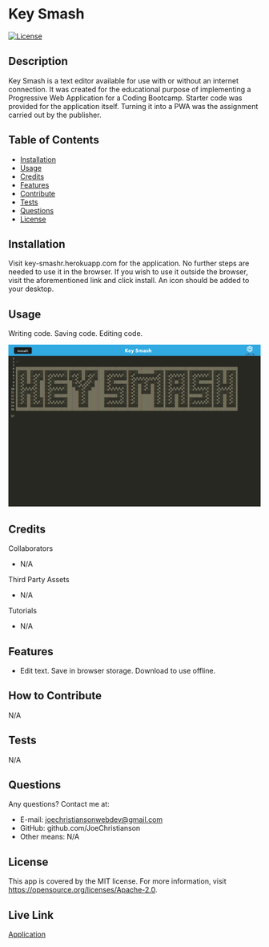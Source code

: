 # Key Smash
  
[![License](https://img.shields.io/badge/License-MIT-yellow.svg)](https://opensource.org/licenses/Apache-2.0)
  
## Description

Key Smash is a text editor available for use with or without an internet connection. It was created for the educational purpose of implementing a Progressive Web Application for a Coding Bootcamp. Starter code was provided for the application itself. Turning it into a PWA was the assignment carried out by the publisher.

## Table of Contents

- [Installation](#installation)
- [Usage](#usage)
- [Credits](#credits)
- [Features](#features)
- [Contribute](#contribute)
- [Tests](#tests)
- [Questions](#questions)
- [License](#license)

## Installation

Visit key-smashr.herokuapp.com for the application. No further steps are needed to use it in the browser. If you wish to use it outside the browser, visit the aforementioned link and click install. An icon should be added to your desktop.

## Usage

Writing code. Saving code. Editing code.

![screenshot](./screenshot.png)

## Credits

Collaborators
- N/A

Third Party Assets
- N/A

Tutorials
- N/A

## Features

- Edit text. Save in browser storage. Download to use offline.

## How to Contribute

N/A
  
## Tests

N/A

## Questions

Any questions? Contact me at:
- E-mail: joechristiansonwebdev@gmail.com
- GitHub: github.com/JoeChristianson
- Other means: N/A


## License

This app is covered by the MIT license. For more information, visit https://opensource.org/licenses/Apache-2.0.

## Live Link

[Application](https://key-smashr.herokuapp.com/)
